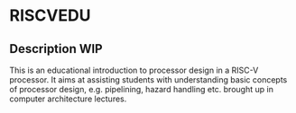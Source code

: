 # RISCVEDU

## Description WIP

This is an educational introduction to processor design in a RISC-V processor. It aims at assisting students with understanding basic concepts of processor design, e.g. pipelining, hazard handling etc. brought up in computer architecture lectures.
